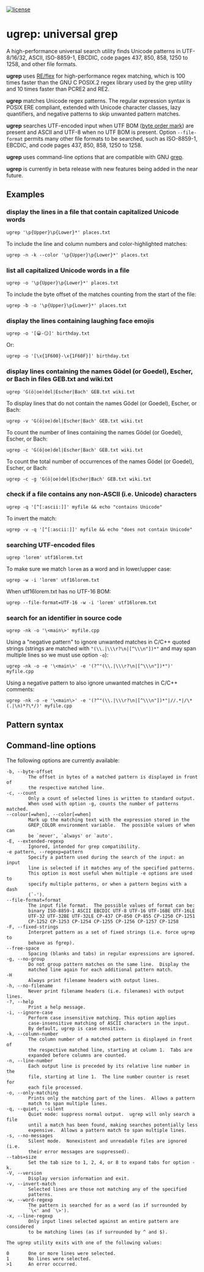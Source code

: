 [![license][bsd-3-image]][bsd-3-url]

ugrep: universal grep
=====================

A high-performance universal search utility finds Unicode patterns in
UTF-8/16/32, ASCII, ISO-8859-1, EBCDIC, code pages 437, 850, 858, 1250 to 1258,
and other file formats.

**ugrep** uses [RE/flex](https://github.com/Genivia/RE-flex) for
high-performance regex matching, which is 100 times faster than the GNU C
POSIX.2 regex library used by the grep utility and 10 times faster than PCRE2
and RE2.

**ugrep** matches Unicode regex patterns.  The regular expression syntax is
POSIX ERE compliant, extended with Unicode character classes, lazy quantifiers,
and negative patterns to skip unwanted pattern matches.

**ugrep** searches UTF-encoded input when UTF BOM
([byte order mark](https://en.wikipedia.org/wiki/Byte_order_mark)) are present
and ASCII and UTF-8 when no UTF BOM is present.  Option `--file-format` permits
many other file formats to be searched, such as ISO-8859-1, EBCDIC, and code
pages 437, 850, 858, 1250 to 1258.

**ugrep** uses command-line options that are compatible with GNU
[grep](https://www.gnu.org/software/grep/manual/grep.html).

**ugrep** is currently in beta release with new features being added in the
near future.

Examples
--------

### display the lines in a file that contain capitalized Unicode words

    ugrep '\p{Upper}\p{Lower}*' places.txt

To include the line and column numbers and color-highlighted matches:

    ugrep -n -k --color '\p{Upper}\p{Lower}*' places.txt

### list all capitalized Unicode words in a file

    ugrep -o '\p{Upper}\p{Lower}*' places.txt

To include the byte offset of the matches counting from the start of the file:

    ugrep -b -o '\p{Upper}\p{Lower}*' places.txt

### display the lines containing laughing face emojis

    ugrep -o '[😀-😏]' birthday.txt

Or:

    ugrep -o '[\x{1F600}-\x{1F60F}]' birthday.txt

### display lines containing the names Gödel (or Goedel), Escher, or Bach in files GEB.txt and wiki.txt

    ugrep 'G(ö|oe)del|Escher|Bach' GEB.txt wiki.txt

To display lines that do not contain the names Gödel (or Goedel), Escher, or
Bach:

    ugrep -v 'G(ö|oe)del|Escher|Bach' GEB.txt wiki.txt

To count the number of lines containing the names Gödel (or Goedel), Escher, or
Bach:

    ugrep -c 'G(ö|oe)del|Escher|Bach' GEB.txt wiki.txt

To count the total number of occurrences of the names Gödel (or Goedel),
Escher, or Bach:

    ugrep -c -g 'G(ö|oe)del|Escher|Bach' GEB.txt wiki.txt

### check if a file contains any non-ASCII (i.e. Unicode) characters

    ugrep -q '[^[:ascii:]]' myfile && echo "contains Unicode"

To invert the match:

    ugrep -v -q '[^[:ascii:]]' myfile && echo "does not contain Unicode"

### searching UTF-encoded files

    ugrep 'lorem' utf16lorem.txt

To make sure we match `lorem` as a word and in lower/upper case:

    ugrep -w -i 'lorem' utf16lorem.txt

When utf16lorem.txt has no UTF-16 BOM:

    ugrep --file-format=UTF-16 -w -i 'lorem' utf16lorem.txt

### search for an identifier in source code

    ugrep -nk -o '\<main\>' myfile.cpp

Using a "negative pattern" to ignore unwanted matches in C/C++ quoted strings
(strings are matched with `"(\\.|\\\r?\n|[^\\\n"])*"` and may span multiple
lines so we must use option `-o`):

    ugrep -nk -o -e '\<main\>' -e '(?^"(\\.|\\\r?\n|[^\\\n"])*")' myfile.cpp

Using a negative pattern to also ignore unwanted matches in C/C++ comments:

    ugrep -nk -o -e '\<main\>' -e '(?^"(\\.|\\\r?\n|[^\\\n"])*"|//.*|/\*(.|\n)*?\*/)' myfile.cpp

Pattern syntax
--------------

Command-line options
--------------------

The following options are currently available:

    -b, --byte-offset
            The offset in bytes of a matched pattern is displayed in front of
            the respective matched line.
    -c, --count
            Only a count of selected lines is written to standard output.
            When used with option -g, counts the number of patterns matched.
    --colour[=when], --color[=when]
            Mark up the matching text with the expression stored in the
            GREP_COLOR environment variable.  The possible values of when can
            be `never', `always' or `auto'.
    -E, --extended-regexp
            Ignored, intended for grep compatibility.
    -e pattern, --regexp=pattern
            Specify a pattern used during the search of the input: an input
            line is selected if it matches any of the specified patterns.
            This option is most useful when multiple -e options are used to
            specify multiple patterns, or when a pattern begins with a dash
            (`-').
    --file-format=format
            The input file format.  The possible values of format can be:
            binary ISO-8859-1 ASCII EBCDIC UTF-8 UTF-16 UTF-16BE UTF-16LE
            UTF-32 UTF-32BE UTF-32LE CP-437 CP-850 CP-855 CP-1250 CP-1251
            CP-1252 CP-1253 CP-1254 CP-1255 CP-1256 CP-1257 CP-1258
    -F, --fixed-strings
            Interpret pattern as a set of fixed strings (i.e. force ugrep to
            behave as fgrep).
    --free-space
            Spacing (blanks and tabs) in regular expressions are ignored.
    -g, --no-group
            Do not group pattern matches on the same line.  Display the
            matched line again for each additional pattern match.
    -H
            Always print filename headers with output lines.
    -h, --no-filename
            Never print filename headers (i.e. filenames) with output lines.
    -?, --help
            Print a help message.
    -i, --ignore-case
            Perform case insensitive matching. This option applies
            case-insensitive matching of ASCII characters in the input.
            By default, ugrep is case sensitive.
    -k, --column-number
            The column number of a matched pattern is displayed in front of
            the respective matched line, starting at column 1.  Tabs are
            expanded before columns are counted.
    -n, --line-number
            Each output line is preceded by its relative line number in the
            file, starting at line 1.  The line number counter is reset for
            each file processed.
    -o, --only-matching
            Prints only the matching part of the lines.  Allows a pattern
            match to span multiple lines.
    -q, --quiet, --silent
            Quiet mode: suppress normal output.  ugrep will only search a file
            until a match has been found, making searches potentially less
            expensive.  Allows a pattern match to span multiple lines.
    -s, --no-messages
            Silent mode.  Nonexistent and unreadable files are ignored (i.e.
            their error messages are suppressed).
    --tabs=size
            Set the tab size to 1, 2, 4, or 8 to expand tabs for option -k.
    -V, --version
            Display version information and exit.
    -v, --invert-match
            Selected lines are those not matching any of the specified
            patterns.
    -w, --word-regexp
            The pattern is searched for as a word (as if surrounded by
            `\<' and `\>').
    -x, --line-regexp
            Only input lines selected against an entire pattern are considered
            to be matching lines (as if surrounded by ^ and $).

    The ugrep utility exits with one of the following values:

    0       One or more lines were selected.
    1       No lines were selected.
    >1      An error occurred.

[reflex-url]: https://www.genivia.com/reflex.html
[bsd-3-image]: https://img.shields.io/badge/license-BSD%203--Clause-blue.svg
[bsd-3-url]: https://opensource.org/licenses/BSD-3-Clause
